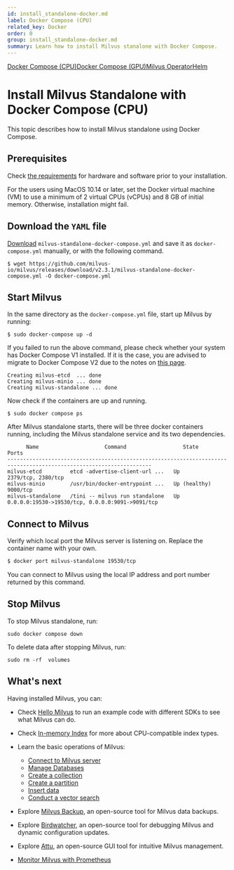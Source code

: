 ```yaml
---
id: install_standalone-docker.md
label: Docker Compose (CPU)
related_key: Docker
order: 0
group: install_standalone-docker.md
summary: Learn how to install Milvus stanalone with Docker Compose.
---
```


<div class="tab-wrapper"><a href="install_standalone-docker.md" class='active '>Docker Compose (CPU)</a><a href="install_standalone-gpu-docker.md" class=''>Docker Compose (GPU)</a><a href="install_standalone-operator.md" class=''>Milvus Operator</a><a href="install_standalone-helm.md" class=''>Helm</a></div>

# Install Milvus Standalone with Docker Compose (CPU)

This topic describes how to install Milvus standalone using Docker Compose.

## Prerequisites

Check [the requirements](prerequisite-docker.md) for hardware and software prior to your installation.

For the users using MacOS 10.14 or later, set the Docker virtual machine (VM) to use a minimum of 2 virtual CPUs (vCPUs) and 8 GB of initial memory. Otherwise, installation might fail.

## Download the `YAML` file

[Download](https://github.com/milvus-io/milvus/releases/download/v2.3.1/milvus-standalone-docker-compose.yml) `milvus-standalone-docker-compose.yml` and save it as `docker-compose.yml` manually, or with the following command.

```
$ wget https://github.com/milvus-io/milvus/releases/download/v2.3.1/milvus-standalone-docker-compose.yml -O docker-compose.yml
```

## Start Milvus

In the same directory as the `docker-compose.yml` file, start up Milvus by running:

```shell
$ sudo docker-compose up -d
```

<div class="alert note">

If you failed to run the above command, please check whether your system has Docker Compose V1 installed. If it is the case, you are advised to migrate to Docker Compose V2 due to the notes on [this page](https://docs.docker.com/compose/).

</div>

```text
Creating milvus-etcd  ... done
Creating milvus-minio ... done
Creating milvus-standalone ... done
```

Now check if the containers are up and running.

```
$ sudo docker compose ps
```

After Milvus standalone starts, there will be three docker containers running, including the Milvus standalone service and its two dependencies.

```
      Name                     Command                  State                            Ports
--------------------------------------------------------------------------------------------------------------------
milvus-etcd         etcd -advertise-client-url ...   Up             2379/tcp, 2380/tcp
milvus-minio        /usr/bin/docker-entrypoint ...   Up (healthy)   9000/tcp
milvus-standalone   /tini -- milvus run standalone   Up             0.0.0.0:19530->19530/tcp, 0.0.0.0:9091->9091/tcp
```

## Connect to Milvus

Verify which local port the Milvus server is listening on. Replace the container name with your own.

```bash
$ docker port milvus-standalone 19530/tcp
```

You can connect to Milvus using the local IP address and port number returned by this command.

## Stop Milvus

To stop Milvus standalone, run:
```
sudo docker compose down
```

To delete data after stopping Milvus, run:
```
sudo rm -rf  volumes
```

## What's next

Having installed Milvus, you can:

- Check [Hello Milvus](example_code.md) to run an example code with different SDKs to see what Milvus can do.
- Check [In-memory Index](index.md) for more about CPU-compatible index types.

- Learn the basic operations of Milvus:
  - [Connect to Milvus server](manage_connection.md)
  - [Manage Databases](manage_databases.md)
  - [Create a collection](create_collection.md)
  - [Create a partition](create_partition.md)
  - [Insert data](insert_data.md)
  - [Conduct a vector search](search.md)

- Explore [Milvus Backup](milvus_backup_overview.md), an open-source tool for Milvus data backups.
- Explore [Birdwatcher](birdwatcher_overview.md), an open-source tool for debugging Milvus and dynamic configuration updates.
- Explore [Attu](https://milvus.io/docs/attu.md), an open-source GUI tool for intuitive Milvus management.
- [Monitor Milvus with Prometheus](monitor.md)
